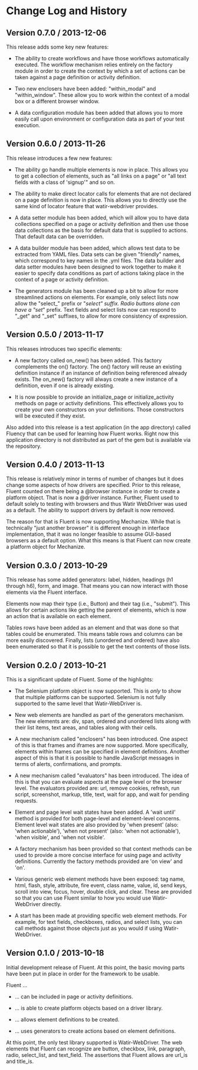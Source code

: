 Change Log and History
======================

Version 0.7.0 / 2013-12-06
--------------------------

This release adds some key new features:

* The ability to create workflows and have those workflows automatically executed. The workflow mechanism relies entirely on the factory module in order to create the context by which a set of actions can be taken against a page definition or activity definition.

* Two new enclosers have been added: "within_modal" and "within_window". These allow you to work within the context of a modal box or a different browser window.

* A data configuration module has been added that allows you to more easily call upon environment or configuration data as part of your test execution.

Version 0.6.0 / 2013-11-26
--------------------------

This release introduces a few new features:

* The ability go handle multiple elements is now in place. This allows you to get a collection of elements, such as "all links on a page" or "all text fields with a class of 'signup'" and so on.

* The ability to make direct locator calls for elements that are not declared on a page definition is now in place. This allows you to directly use the same kind of locator feature that watir-webdriver provides.

* A data setter module has been added, which will allow you to have data collections specified on a page or activity definition and then use those data collections as the basis for default data that is supplied to actions. That default data can be overridden.

* A data builder module has been added, which allows test data to be extracted from YAML files. Data sets can be given "friendly" names, which correspond to key names in the .yml files. The data builder and data setter modules have been designed to work together to make it easier to specify data conditions as part of actions taking place in the context of a page or activity definition.

* The generators module has been cleaned up a bit to allow for more streamlined actions on elements. For example, only select lists now allow the "select_" prefix or "_select" suffix. Radio buttons alone can have a "set_" prefix. Text fields and select lists now can respond to "_get" and "_set" suffixes, to allow for more consistency of expression.

Version 0.5.0 / 2013-11-17
--------------------------

This releases introduces two specific elements:

* A new factory called on_new() has been added. This factory complements the on() factory. The on() factory will reuse an existing definition instance if an instance of definition being referenced already exists. The on_new() factory will always create a new instance of a definition, even if one is already existing.

* It is now possible to provide an initialize_page or initialize_activity methods on page or activity definitions. This effectively allows you to create your own constructors on your definitions. Those constructors will be executed if they exist.

Also added into this release is a test application (in the app directory) called Fluency that can be used for learning how Fluent works. Right now this application directory is not distributed as part of the gem but is available via the repository.

Version 0.4.0 / 2013-11-13
--------------------------

This release is relatively minor in terms of number of changes but it does change some aspects of how drivers are specified. Prior to this release, Fluent counted on there being a @browser instance in order to create a platform object. That is now a @driver instance. Further, Fluent used to default solely to testing with browsers and thus Watir WebDriver was used as a default. The ability to support drivers by default is now removed.

The reason for that is Fluent is now supporting Mechanize. While that is technically "just another browser" it is different enough in interface implementation, that it was no longer feasible to assume GUI-based browsers as a default option. What this means is that Fluent can now create a platform object for Mechanize.

Version 0.3.0 / 2013-10-29
--------------------------

This release has some added generators: label, hidden, headings (h1 through h6), form, and image. That means you can now interact with those elements via the Fluent interface.

Elements now map their type (i.e., Button) and their tag (i.e., "submit"). This allows for certain actions like getting the parent of elements, which is now an action that is available on each element.

Tables rows have been added as an element and that was done so that tables could be enumerated. This means table rows and columns can be more easily discovered. Finally, lists (unordered and ordered) have also been enumerated so that it is possible to get the text contents of those lists.

Version 0.2.0 / 2013-10-21
--------------------------

This is a significant update of Fluent. Some of the highlights:

* The Selenium platform object is now supported. This is *only* to show that multiple platforms can be supported. Selenium is not fully supported to the same level that Watir-WebDriver is.

* New web elements are handled as part of the generators mechanism. The new elements are: div, span, ordered and unordered lists along with their list items, text areas, and tables along with their cells.

* A new mechanism called "enclosers" has been introduced. One aspect of this is that frames and iframes are now supported. More specifically, elements within frames can be specified in element definitions. Another aspect of this is that it is possible to handle JavaScript messages in terms of alerts, confirmations, and prompts.

* A new mechanism called "evaluators" has been introduced. The idea of this is that you can evaluate aspects at the page level or the browser level. The evaluators provided are: url, remove cookies, refresh, run script, screenshot, markup, title, text, wait for app, and wait for pending requests.

* Element and page level wait states have been added. A 'wait until' method is provided for both page-level and element-level concerns. Element level wait states are also provided by 'when present' (also: 'when actionable'), 'when not present' (also: 'when not actionable'), 'when visible', and 'when not visible'.

* A factory mechanism has been provided so that context methods can be used to provide a more concise interface for using page and activity definitions. Currently the factory methods provided are 'on view' and 'on'.

* Various generic web element methods have been exposed: tag name, html, flash, style, attribute, fire event, class name, value, id, send keys, scroll into view, focus, hover, double click, and clear. These are provided so that you can use Fluent similar to how you would use Watir-WebDriver directly.

* A start has been made at providing specific web element methods. For example, for text fields, checkboxes, radios, and select lists, you can call methods against those objects just as you would if using Watir-WebDriver.

Version 0.1.0 / 2013-10-18
--------------------------

Initial development release of Fluent. At this point, the basic moving parts have been put in place in order for the framework to be usable.

Fluent ...

* ... can be included in page or activity definitions.

* ... is able to create platform objects based on a driver library.

* ... allows element definitions to be created.

* ... uses generators to create actions based on element definitions.

At this point, the only test library supported is Watir-WebDriver. The web elements that Fluent can recognize are button, checkbox, link, paragraph, radio, select_list, and text_field. The assertions that Fluent allows are url_is and title_is.